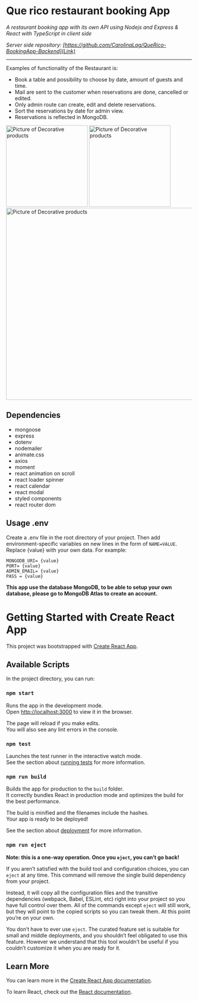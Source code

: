 # Que rico restaurant booking App

_A restaurant booking app with its own API using Nodejs and Express & React with TypeScript in client side_ 

_Server side repository: [https://github.com/CarolinaLag/QueRico-BookingApp-Backend](Link)_

---

Examples of functionality of the Restaurant is:

- Book a table and possibility to choose by date, amount of guests and time. 
- Mail are sent to the customer when reservations are done, cancelled or edited. 
- Only admin route can create, edit and delete reservations.
- Sort the reservations by date for admin view.
- Reservations is reflected in MongoDB.

<img width="221" alt="Picture of Decorative products" src="https://user-images.githubusercontent.com/69104443/132841309-dd564c6d-4c75-48a8-a8f7-ff78859baeca.jpg" />
<img width="221" alt="Picture of Decorative products" src="https://user-images.githubusercontent.com/69104443/132842432-5b3bdefe-eed5-402c-8e13-938a815b25c4.jpg" />
<img width="521" alt="Picture of Decorative products" src="https://user-images.githubusercontent.com/69104443/132842702-08170680-3811-4434-933c-8e325d288ee0.jpg" />


## Dependencies

- mongoose
- express
- dotenv
- nodemailer
- animate.css
- axios
- moment
- react animation on scroll
- react loader spinner
- react calendar
- react modal
- styled components
- react router dom

## Usage .env

Create a .env file in the root directory of your project. Then add environment-specific variables on new lines in the form of `NAME=VALUE`. Replace {value} with your own data. For example:

```
MONGODB_URI= {value}
PORT= {value}
ADMIN_EMAIL= {value}
PASS = {value}

```

**This app use the database MongoDB, to be able to setup your own database, please go to MongoDB Atlas to create an account.**



# Getting Started with Create React App

This project was bootstrapped with [Create React App](https://github.com/facebook/create-react-app).

## Available Scripts

In the project directory, you can run:

### `npm start`

Runs the app in the development mode.\
Open [http://localhost:3000](http://localhost:3000) to view it in the browser.

The page will reload if you make edits.\
You will also see any lint errors in the console.

### `npm test`

Launches the test runner in the interactive watch mode.\
See the section about [running tests](https://facebook.github.io/create-react-app/docs/running-tests) for more information.

### `npm run build`

Builds the app for production to the `build` folder.\
It correctly bundles React in production mode and optimizes the build for the best performance.

The build is minified and the filenames include the hashes.\
Your app is ready to be deployed!

See the section about [deployment](https://facebook.github.io/create-react-app/docs/deployment) for more information.

### `npm run eject`

**Note: this is a one-way operation. Once you `eject`, you can’t go back!**

If you aren’t satisfied with the build tool and configuration choices, you can `eject` at any time. This command will remove the single build dependency from your project.

Instead, it will copy all the configuration files and the transitive dependencies (webpack, Babel, ESLint, etc) right into your project so you have full control over them. All of the commands except `eject` will still work, but they will point to the copied scripts so you can tweak them. At this point you’re on your own.

You don’t have to ever use `eject`. The curated feature set is suitable for small and middle deployments, and you shouldn’t feel obligated to use this feature. However we understand that this tool wouldn’t be useful if you couldn’t customize it when you are ready for it.

## Learn More

You can learn more in the [Create React App documentation](https://facebook.github.io/create-react-app/docs/getting-started).

To learn React, check out the [React documentation](https://reactjs.org/).

